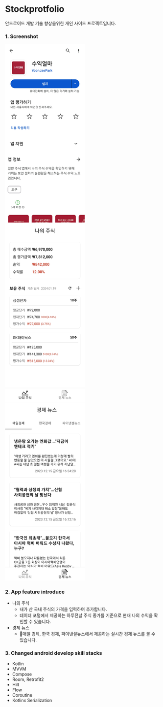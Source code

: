 # Stockprotfolio
안드로이드 개발 기술 향상을위한 개인 사이드 프로젝트입니다.
### 1. Screenshot

<p>
    <img src="./images/Screensho_Google Play Store.jpg" width="260">
    <img src="./images/Screenshot_My Stock.jpg" width="260">
    <img src="./images/Screenshot_News.jpg" width="260">
</p>

### 2. App feature introduce
- 나의 주식
  - 내가 산 국내 주식의 가격을 입력하여 추가합니다.
  - 데이터 포털에서 제공하는 하루전날 주식 종가를 기준으로 현재 나의 수익을 확인할 수 있습니다.
- 경제 뉴스
  - 매일 경제, 한국 경제, 파이낸셜뉴스에서 제공하는 실시간 경제 뉴스를 볼 수 있습니다.

### 3. Changed android develop skill stacks
 - Kotlin
 - MVVM
 - Compose
 - Room, Retrofit2
 - Hilt
 - Flow
 - Coroutine
 - Kotlinx Serialization

